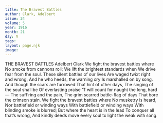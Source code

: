 ```yaml
---
title: The Bravest Battles
author: Clark, Adelbert
issue: 24
volume: 5
year: 1916
month: 21
day: V
tags:
layout: page.njk
image:
---
```

THE BRAVEST BATTLES   Adelbert Clark      We fight the bravest battles where   No smoke from cannons roll;   We lift the brightest standards when   We drive fear from the soul.   These silent battles of our lives   Are waged twixt right and wrong,   And he who heeds, the warning cry   Is marshalled on by song.      And though the scars are furrowed    That hint of other days,   The singing of the soul shall be    Of everlasting praise   ‘T will count for naught the long, hard—      The suff’ring and the pain,   The grim scarred battle-flag of days   That bore the crimson stain.      We fight the bravest battles where   No musketry is heard,   Nor battlefield or winding ways   With battlefield or winding ways   With blinding smoke is blurred;   But where the heart is in the lead   To conquer all that’s wrong,   And kindly deeds move every soul to light the weak with song.     
